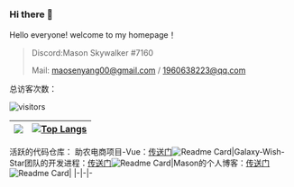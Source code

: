 ### Hi there 👋

<!--
**deng-rui/deng-rui** is a ✨ _special_ ✨ repository because its `README.md` (this file) appears on your GitHub profile.

Here are some ideas to get you started:

- 🔭 I’m currently working on ...
- 🌱 I’m currently learning ...
- 👯 I’m looking to collaborate on ...
- 🤔 I’m looking for help with ...
- 💬 Ask me about ...
- 📫 How to reach me: ...
- 😄 Pronouns: ...
- ⚡ Fun fact: ...
-->
Hello everyone!
welcome to my homepage！

> Discord:Mason Skywalker #7160
> 
> Mail: maosenyang00@gmail.com / 1960638223@qq.com



总访客次数：  

![visitors](https://visitor-badge.glitch.me/badge?page_id=mason369.mason369&theme=dark)


|![](https://github-readme-stats.vercel.app/api?username=mason369) |[![Top Langs](https://github-readme-stats.vercel.app/api/top-langs/?username=mason369&hide=Smali,BatchFile,shell,Ruby&layout=compact&show_icons=true&title_color=fff&icon_color=ffff00&text_color=00ffff&bg_color=000)](https://github.com/anuraghazra/github-readme-stats)
|-|-

<!--START_SECTION:waka-->
<!--END_SECTION:waka-->

活跃的代码仓库：
助农电商项目-Vue：[传送门](https://github.com/Galaxy-Wish-Star/E-commerce)![Readme Card](https://github-readme-stats.vercel.app/api/pin/?username=Galaxy-Wish-Star&repo=E-commerce&show_icons=true&title_color=fff&icon_color=ffff00&text_color=00ffff&bg_color=000)|Galaxy-Wish-Star团队的开发进程：[传送门](https://github.com/Galaxy-Wish-Star/Web_DEV_ING)![Readme Card](https://github-readme-stats.vercel.app/api/pin/?username=Galaxy-Wish-Star&repo=Web_DEV_ING&show_icons=true&title_color=fff&icon_color=ffff00&text_color=00ffff&bg_color=000)|Mason的个人博客：[传送门](https://masonosam.top/)![Readme Card](https://github-readme-stats.vercel.app/api/pin/?username=mason369&repo=Mason_blog&show_icons=true&title_color=fff&icon_color=ffff00&text_color=00ffff&bg_color=000)|
|-|-|-
